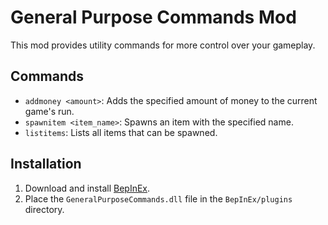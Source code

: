 # General Purpose Commands Mod

This mod provides utility commands for more control over your gameplay.

## Commands

- `addmoney <amount>`: Adds the specified amount of money to the current game's run.
- `spawnitem <item_name>`: Spawns an item with the specified name.
- `listitems`: Lists all items that can be spawned.

## Installation

1. Download and install [BepInEx](https://thunderstore.io/c/repo/p/BepInEx/BepInExPack/).
2. Place the `GeneralPurposeCommands.dll` file in the `BepInEx/plugins` directory.
